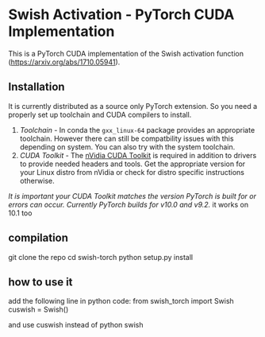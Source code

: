 # Swish Activation - PyTorch CUDA Implementation

This is a PyTorch CUDA implementation of the Swish activation function (https://arxiv.org/abs/1710.05941).

## Installation
It is currently distributed as a source only PyTorch extension. So you need a properly set up toolchain and CUDA compilers to install.
1) _Toolchain_ - In conda the `gxx_linux-64` package provides an appropriate toolchain. However there can still be compatbility issues with this depending on system. You can also try with the system toolchain.
2) _CUDA Toolkit_ - The [nVidia CUDA Toolkit](https://developer.nvidia.com/cuda-toolkit) is required in addition to drivers to provide needed headers and tools. Get the appropriate version for your Linux distro from nVidia or check for distro specific instructions otherwise.

_It is important your CUDA Toolkit matches the version PyTorch is built for or errors can occur. Currently PyTorch builds for v10.0 and v9.2._ it works on 10.1 too

## compilation 

git clone the repo
cd swish-torch
python setup.py install

## how to use it
add the following line in python code:
from swish_torch import Swish
cuswish = Swish()

and use cuswish instead of python swish

